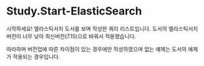 # Study.Start-ElasticSearch
시작하세요! 엘라스틱서치 도서를 보며 작성한 쿼리 리스트입니다. 도서의 엘라스틱서치 버전이 너무 낮아 최신버전(7.15)으로 바꿔서 적용했습니다.

따라하며 버전업에 따른 차이점이 있는 경우에만 작성하였으며 없는 예제는 도서의 예제가 적용되는 경우입니다.